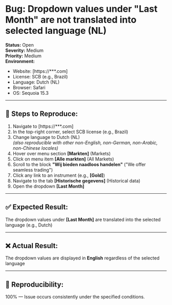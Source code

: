# Bug: Dropdown values under "Last Month" are not translated into selected language (NL)

**Status:** Open  
**Severity:** Medium  
**Priority:** Medium  
**Environment:**  
- Website: [https://***.com]
- License: SCB (e.g., Brazil)  
- Language: Dutch (NL)  
- Browser: Safari 
- OS: Sequoia 15.3

---

## 🐾 Steps to Reproduce:

1. Navigate to [https://***.com]
2. In the top-right corner, select SCB license (e.g., Brazil)
3. Change language to Dutch (NL)  
   _(also reproducible with other non-English, non-German, non-Arabic, non-Chinese locales)_
4. Hover over menu section **[Markten]** (Markets)
5. Click on menu item **[Alle markten]** (All Markets)
6. Scroll to the block **"Wij bieden naadloos handelen"** ("We offer seamless trading")
7. Click any link to an instrument (e.g., **[Gold]**)
8. Navigate to the tab **[Historische gegevens]** (Historical data)
9. Open the dropdown **[Last Month]**

---

## ✅ Expected Result:

The dropdown values under **[Last Month]** are translated into the selected language (e.g., Dutch)

---

## ❌ Actual Result:

The dropdown values are displayed in **English** regardless of the selected language

---

## 🔁 Reproducibility:

100% — Issue occurs consistently under the specified conditions.
